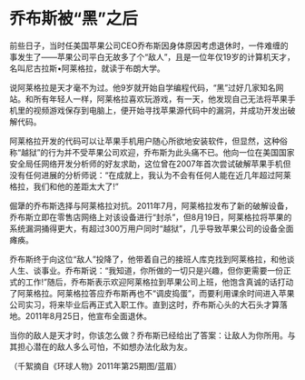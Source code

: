 # 乔布斯被“黑”之后

前些日子，当时任美国苹果公司CEO乔布斯因身体原因考虑退休时，一件难缠的事发生了——苹果公司平白无故多了个“敌人”，且是一位年仅19岁的计算机天才，名叫尼古拉斯•阿莱格拉，就读于布朗大学。 

说阿莱格拉是天才毫不为过。他9岁就开始自学编程代码，“黑”过好几家知名网站。和所有年轻人一样，阿莱格拉喜欢玩游戏，有一天，他发现自己无法将苹果手机里的视频游戏保存到电脑上，便开始寻找苹果源代码中的漏洞，并成功开发出破解代码。 

阿莱格拉开发的代码可以让苹果手机用户随心所欲地安装软件，但显然，这种俗称“越狱”的行为并不受苹果公司欢迎，乔布斯为此头痛不已。他向一位在美国国家安全局任网络开发分析师的好友求助，这位曾在2007年首次尝试破解苹果手机但没有任何进展的分析师说：“在成就上，我认为不会有任何人能在近几年超过阿莱格拉，我们和他的差距太大了!” 

倔犟的乔布斯选择与阿莱格拉对抗。2011年7月，阿莱格拉发布了新的破解设备，乔布斯立即在零售店网络上对该设备进行“封杀”，但8月19日，阿莱格拉将苹果的系统漏洞捅得更大，有超过300万用户同时“越狱”，几乎导致苹果公司的设备全面瘫痪。 

乔布斯终于向这位“敌人”投降了，他带着自己的接班人库克找到阿莱格拉，和他谈人生、谈事业。乔布斯说：“我知道，你所做的一切只是兴趣，但你更需要一份正式的工作!”随后，乔布斯表示欢迎阿莱格拉到苹果公司上班，他饱含真诚的话打动了阿莱格拉。阿莱格拉答应乔布斯再也不“调皮捣蛋”，而要利用课余时间进入苹果公司实习，将来毕业后再正式入职工作。直到这时，乔布斯心头的大石头才算落地。2011年8月25日，他宣布全面退休。 

当你的敌人是天才时，你该怎么做？乔布斯已经给出了答案：让敌人为你所用。与其担心潜在的敌人多么可怕，不如想办法化敌为友。 

（千絮摘自《环球人物》2011年第25期图/蓝眉）